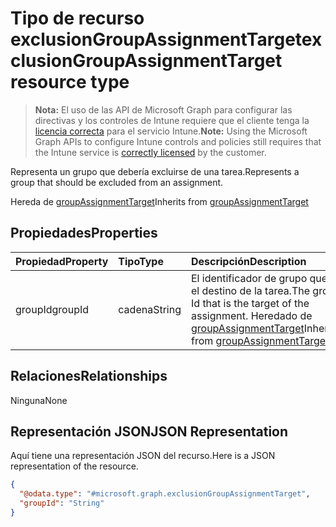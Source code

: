 # <a name="exclusiongroupassignmenttarget-resource-type"></a><span data-ttu-id="c2cd7-101">Tipo de recurso exclusionGroupAssignmentTarget</span><span class="sxs-lookup"><span data-stu-id="c2cd7-101">exclusionGroupAssignmentTarget resource type</span></span>

> <span data-ttu-id="c2cd7-102">**Nota:** El uso de las API de Microsoft Graph para configurar las directivas y los controles de Intune requiere que el cliente tenga la [licencia correcta](https://go.microsoft.com/fwlink/?linkid=839381) para el servicio Intune.</span><span class="sxs-lookup"><span data-stu-id="c2cd7-102">**Note:** Using the Microsoft Graph APIs to configure Intune controls and policies still requires that the Intune service is [correctly licensed](https://go.microsoft.com/fwlink/?linkid=839381) by the customer.</span></span>

<span data-ttu-id="c2cd7-103">Representa un grupo que debería excluirse de una tarea.</span><span class="sxs-lookup"><span data-stu-id="c2cd7-103">Represents a group that should be excluded from an assignment.</span></span>

<span data-ttu-id="c2cd7-104">Hereda de [groupAssignmentTarget](../resources/intune_mam_groupassignmenttarget.md)</span><span class="sxs-lookup"><span data-stu-id="c2cd7-104">Inherits from [groupAssignmentTarget](../resources/intune_mam_groupassignmenttarget.md)</span></span>

## <a name="properties"></a><span data-ttu-id="c2cd7-105">Propiedades</span><span class="sxs-lookup"><span data-stu-id="c2cd7-105">Properties</span></span>
|<span data-ttu-id="c2cd7-106">Propiedad</span><span class="sxs-lookup"><span data-stu-id="c2cd7-106">Property</span></span>|<span data-ttu-id="c2cd7-107">Tipo</span><span class="sxs-lookup"><span data-stu-id="c2cd7-107">Type</span></span>|<span data-ttu-id="c2cd7-108">Descripción</span><span class="sxs-lookup"><span data-stu-id="c2cd7-108">Description</span></span>|
|:---|:---|:---|
|<span data-ttu-id="c2cd7-109">groupId</span><span class="sxs-lookup"><span data-stu-id="c2cd7-109">groupId</span></span>|<span data-ttu-id="c2cd7-110">cadena</span><span class="sxs-lookup"><span data-stu-id="c2cd7-110">String</span></span>|<span data-ttu-id="c2cd7-111">El identificador de grupo que es el destino de la tarea.</span><span class="sxs-lookup"><span data-stu-id="c2cd7-111">The group Id that is the target of the assignment.</span></span> <span data-ttu-id="c2cd7-112">Heredado de [groupAssignmentTarget](../resources/intune_mam_groupassignmenttarget.md)</span><span class="sxs-lookup"><span data-stu-id="c2cd7-112">Inherited from [groupAssignmentTarget](../resources/intune_mam_groupassignmenttarget.md)</span></span>|

## <a name="relationships"></a><span data-ttu-id="c2cd7-113">Relaciones</span><span class="sxs-lookup"><span data-stu-id="c2cd7-113">Relationships</span></span>
<span data-ttu-id="c2cd7-114">Ninguna</span><span class="sxs-lookup"><span data-stu-id="c2cd7-114">None</span></span>
## <a name="json-representation"></a><span data-ttu-id="c2cd7-115">Representación JSON</span><span class="sxs-lookup"><span data-stu-id="c2cd7-115">JSON Representation</span></span>
<span data-ttu-id="c2cd7-116">Aquí tiene una representación JSON del recurso.</span><span class="sxs-lookup"><span data-stu-id="c2cd7-116">Here is a JSON representation of the resource.</span></span>
<!-- {
  "blockType": "resource",
  "keyProperty": "id",
  "@odata.type": "microsoft.graph.exclusionGroupAssignmentTarget"
}
-->
``` json
{
  "@odata.type": "#microsoft.graph.exclusionGroupAssignmentTarget",
  "groupId": "String"
}
```



